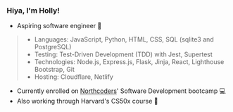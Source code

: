 ### Hiya, I'm Holly! ###
- Aspiring software engineer 🍃
  
>- Languages: JavaScript, Python, HTML, CSS, SQL (sqlite3 and PostgreSQL)
>- Testing: Test-Driven Development (TDD) with Jest, Supertest
>- Technologies: Node.js, Express.js, Flask, Jinja, React, Lighthouse Bootstrap, Git 
>- Hosting: Cloudflare, Netlify

- Currently enrolled on [Northcoders](https://northcoders.com/)' Software Development bootcamp 💻
- Also working through Harvard's CS50x course 📖
